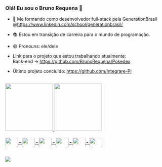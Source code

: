 ### Olá! Eu sou o Bruno Requena 👋

- 🌱 Me formando como desenvolvedor full-stack pela GenerationBrasil @https://www.linkedin.com/school/generationbrasil/

- 📚 Estou em transição de carreira para o mundo de programação.

- 😄 Pronouns: ele/dele

- Link para o projeto que estou trabalhando atualmente: <br>
 Back-end -> https://github.com/BrunoRequena/Pokedex <br>
 
  
  

- Último projeto concluido: https://github.com/Integrare-PI

##
  <div align="left">
    <a href="https://github.com/BrunoRequena">
    <img height="150em" src="https://github-readme-stats.vercel.app/api?username=BrunoRequena&show_icons=true&theme=tokyonight&include_all_commits=true&count_private=true"/>
    <img height="150em" src="https://github-readme-stats.vercel.app/api/top-langs/?username=BrunoRequena&layout=compact&langs_count=7&theme=tokyonight"/>
  </div>
   
  <h4 align="left">  
   <img align="center" height="30" width="40" src="https://cdn.jsdelivr.net/gh/devicons/devicon/icons/java/java-original.svg"> - 
   <img align="center" height="30" width="40" src="https://icons.iconarchive.com/icons/papirus-team/papirus-apps/512/insomnia-icon.png"> -
   <img align="center" height="30" width="40" src="https://www.mysql.com/common/logos/logo-mysql-170x115.png"> -
   <img align="center" height="30" width="40" src="https://img.icons8.com/color/344/css3.png"> -
   <img align="center" height="30" width="40" src="https://img.icons8.com/color/344/html-5--v1.png"> -
   <img align="center" height="30" width="40" src="https://img.icons8.com/color/344/javascript--v1.png">
  <h4/>  
    
## 
    
   <div align="left">
     <a href="https://www.linkedin.com/in/bruno-requena-2795411a4/" target="_blank"><img src="https://img.shields.io/badge/-LinkedIn-%230077B5?style=for-the-                        badge&logo=linkedin&logoColor=white" target="_blank"></a> 
    </div>
